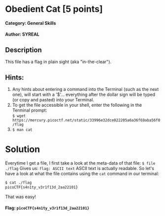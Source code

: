 # Obedient Cat [5 points]
#### Category: General Skills
#### Author: SYREAL

## Description
This file has a flag in plain sight (aka "in-the-clear").
## Hints:
1. Any hints about entering a command into the Terminal (such as the next one), will start with a '$'... everything after the dollar sign will be typed (or copy and pasted) into your Terminal.
2. To get the file accessible in your shell, enter the following in the Terminal prompt:<br>
`$ wget https://mercury.picoctf.net/static/33996e32dce022205a6a36f69aba56f0/flag`
3. `$ man cat`

# Solution
Everytime I get a file, I first take a look at the meta-data of that file:
`$ file ./flag`
Gives us:
`flag: ASCII text`
ASCII text is actually readable. So let's have a look at what the file contains using the `cat` command in our terminal:
```bash
$ cat ./flag
picoCTF{s4n1ty_v3r1f13d_2aa22101}
```
That was easy!
#### Flag: `picoCTF{s4n1ty_v3r1f13d_2aa22101}`
